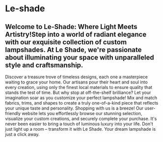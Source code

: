 # Le-shade
## Welcome to Le-Shade: Where Light Meets Artistry!Step into a world of radiant elegance with our exquisite collection of custom lampshades. At Le Shade, we're passionate about illuminating your space with unparalleled style and craftsmanship.
Discover a treasure trove of timeless designs, each one a masterpiece waiting to grace your home. Our artisans pour their heart and soul into every creation, using only the finest local materials to ensure quality that stands the test of time.
But why stop at off-the-shelf brilliance? Let your imagination soar as you customize your perfect lampshade! Mix and match fabrics, trims, and shapes to create a truly one-of-a-kind piece that reflects your unique taste and personality.
Shopping with us is a breeze! Our user-friendly website lets you effortlessly browse our stunning selection, visualize your custom creations, and securely complete your purchase. It's never been easier to bring a touch of luminous luxury into your life.
Don't just light up a room – transform it with Le Shade. Your dream lampshade is just a click away.
